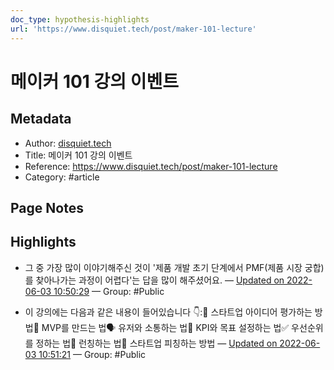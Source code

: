 ```yaml
---
doc_type: hypothesis-highlights
url: 'https://www.disquiet.tech/post/maker-101-lecture'
---
```


# 메이커 101 강의 이벤트

## Metadata
- Author: [disquiet.tech]()
- Title: 메이커 101 강의 이벤트
- Reference: https://www.disquiet.tech/post/maker-101-lecture
- Category: #article

## Page Notes
## Highlights
- 그 중 가장 많이 이야기해주신 것이 '제품 개발 초기 단계에서 PMF(제품 시장 궁합)를 찾아나가는 과정이 어렵다'는 답을 많이 해주셨어요. — [Updated on 2022-06-03 10:50:29](https://hyp.is/i_hQIOLfEeycJF9G-i-HIg/www.disquiet.tech/post/maker-101-lecture) — Group: #Public

- 이 강의에는 다음과 같은 내용이 들어있습니다 👇:💯 스타트업 아이디어 평가하는 방법🔧 MVP를 만드는 법🗣 유저와 소통하는 법🎯 KPI와 목표 설정하는 법✅ 우선순위를 정하는 법🚀 런칭하는 법📢 스타트업 피칭하는 방법 — [Updated on 2022-06-03 10:51:21](https://hyp.is/qvwTnuLfEeysAHtibwu-ow/www.disquiet.tech/post/maker-101-lecture) — Group: #Public



